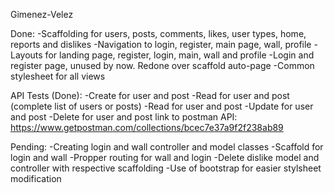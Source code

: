 Gimenez-Velez

Done:
-Scaffolding for users, posts, comments, likes, user types, home, reports and dislikes
-Navigation to login, register, main page, wall, profile
-Layouts for landing page, register, login, main, wall and profile
-Login and register page, unused by now. Redone over scaffold auto-page
-Common stylesheet for all views

API Tests (Done):
-Create for user and post
-Read for user and post (complete list of users or posts)
-Read for user and post
-Update for user and post
-Delete for user and post
link to postman API: https://www.getpostman.com/collections/bcec7e37a9f2f238ab89

Pending:
-Creating login and wall controller and model classes
-Scaffold for login and wall
-Propper routing for wall and login
-Delete dislike model and controller with respective scaffolding
-Use of bootstrap for easier stylsheet modification
